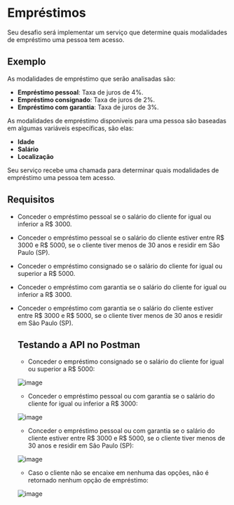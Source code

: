 # Empréstimos

Seu desafio será implementar um serviço que determine quais modalidades de empréstimo uma pessoa tem acesso.

## Exemplo

As modalidades de empréstimo que serão analisadas são:

- **Empréstimo pessoal**: Taxa de juros de 4%.
- **Empréstimo consignado**: Taxa de juros de 2%.
- **Empréstimo com garantia**: Taxa de juros de 3%.

As modalidades de empréstimo disponíveis para uma pessoa são baseadas em algumas variáveis específicas, são elas:

- **Idade**
- **Salário**
- **Localização**

Seu serviço recebe uma chamada para determinar quais modalidades de empréstimo uma pessoa tem acesso.

## Requisitos

- Conceder o empréstimo pessoal se o salário do cliente for igual ou inferior a R$ 3000.
- Conceder o empréstimo pessoal se o salário do cliente estiver entre R$ 3000 e R$ 5000, se o cliente tiver menos de 30
  anos e residir em São Paulo (SP).
- Conceder o empréstimo consignado se o salário do cliente for igual ou superior a R$ 5000.
- Conceder o empréstimo com garantia se o salário do cliente for igual ou inferior a R$ 3000.
- Conceder o empréstimo com garantia se o salário do cliente estiver entre R$ 3000 e R$ 5000, se o cliente tiver
  menos de 30 anos e residir em São Paulo (SP).

  ## Testando a API no Postman

  - Conceder o empréstimo consignado se o salário do cliente for igual ou superior a R$ 5000:
    
  ![image](https://github.com/user-attachments/assets/4dc60115-0961-44ff-aa2f-0e95d48dba55)

  -  Conceder o empréstimo pessoal ou com garantia se o salário do cliente for igual ou inferior a R$ 3000:
    
  ![image](https://github.com/user-attachments/assets/97be4ee3-7a73-42fb-ad3a-aaf45798091b)

  - Conceder o empréstimo pessoal ou com garantia se o salário do cliente estiver entre R$ 3000 e R$ 5000, se o cliente tiver menos de 30
  anos e residir em São Paulo (SP):

  ![image](https://github.com/user-attachments/assets/46c24aa5-3d9f-48c1-b218-84e048879e8c)

  - Caso o cliente não se encaixe em nenhuma das opções, não é retornado nenhum opção de empréstimo:
    
  ![image](https://github.com/user-attachments/assets/cee9f72b-0daa-4fce-b1a2-f83fea198e91)


